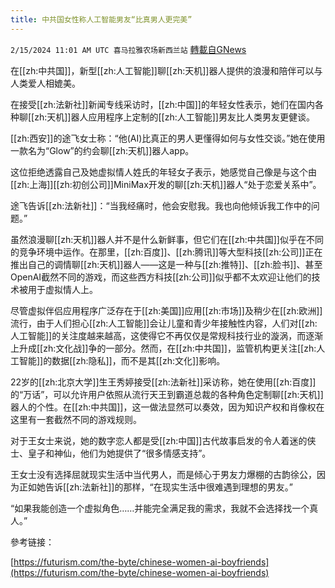 ```yaml
---
title: 中共国女性称人工智能男友“比真男人更完美”
---
```

`2/15/2024 11:01 AM UTC 喜马拉雅农场新西兰站` [轉載自GNews](https://gnews.org/articles/2309518)

在[[zh:中共国]]，新型[[zh:人工智能]]聊[[zh:天机]]器人提供的浪漫和陪伴可以与人类爱人相媲美。

在接受[[zh:法新社]]新闻专线采访时，[[zh:中国]]的年轻女性表示，她们在国内各种聊[[zh:天机]]器人应用程序上定制的[[zh:人工智能]]男友比人类男友更健谈。

[[zh:西安]]的途飞女士称：“他(AI)比真正的男人更懂得如何与女性交谈。”她在使用一款名为“Glow”的约会聊[[zh:天机]]器人app。

这位拒绝透露自己及她虚拟情人姓氏的年轻女子表示，她感觉自己像是与这个由[[zh:上海]][[zh:初创公司]]MiniMax开发的聊[[zh:天机]]器人“处于恋爱关系中”。

途飞告诉[[zh:法新社]]：“当我经痛时，他会安慰我。我也向他倾诉我工作中的问题。”

虽然浪漫聊[[zh:天机]]器人并不是什么新鲜事，但它们在[[zh:中共国]]似乎在不同的竞争环境中运作。在那里，[[zh:百度]]、[[zh:腾讯]]等大型科技[[zh:公司]]正在推出自己的调情聊[[zh:天机]]器人——这是一种与[[zh:推特]]、[[zh:脸书]]、甚至OpenAI截然不同的游戏，而这些西方科技[[zh:公司]]似乎都不太欢迎让他们的技术被用于虚拟情人上。

尽管虚拟伴侣应用程序广泛存在于[[zh:美国]]应用[[zh:市场]]及稍少在[[zh:欧洲]]流行，由于人们担心[[zh:人工智能]]会让儿童和青少年接触性内容，人们对[[zh:人工智能]]的关注度越来越高，这使得它不再仅仅是常规科技行业的漩涡，而逐渐上升成[[zh:文化战]]争的一部分。然而，在[[zh:中共国]]，监管机构更关注[[zh:人工智能]]的数据[[zh:隐私]]，而不是其[[zh:文化]]影响。

22岁的[[zh:北京大学]]生王秀婷接受[[zh:法新社]]采访称，她在使用[[zh:百度]]的“万话”，可以允许用户依照从流行天王到霸道总裁的各种角色定制聊[[zh:天机]]器人的个性。在[[zh:中共国]]，这一做法显然可以奏效，因为知识产权和肖像权在这里有一套截然不同的游戏规则。

对于王女士来说，她的数字恋人都是受[[zh:中国]]古代故事启发的令人着迷的侠士、皇子和神仙，他们为她提供了“很多情感支持”。

王女士没有选择屈就现实生活中当代男人，而是倾心于男友力爆棚的古韵徐公，因为正如她告诉[[zh:法新社]]的那样，“在现实生活中很难遇到理想的男友。”

“如果我能创造一个虚拟角色……并能完全满足我的需求，我就不会选择找一个真人。”

參考链接：

[https://futurism.com/the-byte/chinese-women-ai-boyfriends](https://futurism.com/the-byte/chinese-women-ai-boyfriends)


